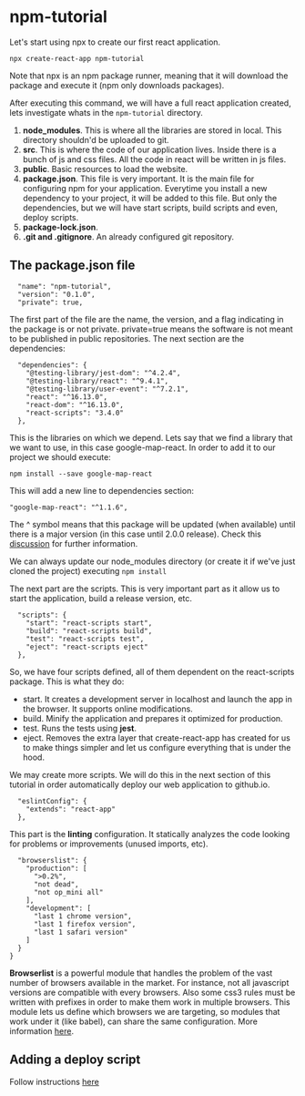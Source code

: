 # npm-tutorial

Let's start using npx to create our first react application. 
```
npx create-react-app npm-tutorial
```
Note that npx is an npm package runner, meaning that it will download the package and execute it (npm only downloads packages).

After executing this command, we will have a full react application created, lets investigate whats in the `npm-tutorial` directory.

1. **node_modules**. This is where all the libraries are stored in local. This directory shouldn'd be uploaded to git.
2. **src**. This is where the code of our application lives. Inside there is a bunch of js and css files. All the code in react will be written in js files.
3. **public**. Basic resources to load the website.
4. **package.json**. This file is very important. It is the main file for configuring npm for your application. Everytime you install a new dependency to your project, it will be added to this file. But only the dependencies, but we will have start scripts, build scripts and even, deploy scripts.
5. **package-lock.json**. 
6. **.git and .gitignore**. An already configured git repository.

## The package.json file
```json5
  "name": "npm-tutorial",
  "version": "0.1.0",
  "private": true,
```
The first part of the file are the name, the version, and a flag indicating in the package is or not private. private=true means the software is not meant to be published in public repositories. The next section are the dependencies:

```
  "dependencies": {
    "@testing-library/jest-dom": "^4.2.4",
    "@testing-library/react": "^9.4.1",
    "@testing-library/user-event": "^7.2.1",
    "react": "^16.13.0",
    "react-dom": "^16.13.0",
    "react-scripts": "3.4.0"
  },
```
This is the libraries on which we depend. Lets say that we find a library that we want to use, in this case google-map-react. In order to add it to our project we should execute:
```
npm install --save google-map-react
```
This will add a new line to dependencies section:
```
"google-map-react": "^1.1.6",
```
The ^ symbol means that this package will be updated (when available) until there is a major version (in this case until 2.0.0 release). Check this [discussion](https://stackoverflow.com/questions/22343224/whats-the-difference-between-tilde-and-caret-in-package-json) for further information.

We can always update our node_modules directory (or create it if we've just cloned the project) executing `npm install`

The next part are the scripts. This is very important part as it allow us to start the application, build a release version, etc.
```
  "scripts": {
    "start": "react-scripts start",
    "build": "react-scripts build",
    "test": "react-scripts test",
    "eject": "react-scripts eject"
  },
```
So, we have four scripts defined, all of them dependent on the react-scripts package. This is what they do:
* start. It creates a development server in localhost and launch the app in the browser. It supports online modifications.
* build. Minify the application and prepares it optimized for production.
* test. Runs the tests using **jest**.
* eject. Removes the extra layer that create-react-app has created for us to make things simpler and let us configure everything that is under the hood.

We may create more scripts. We will do this in the next section of this tutorial in order automatically deploy our web application to github.io.

```
  "eslintConfig": { 
    "extends": "react-app"
  },
```
This part is the **linting** configuration. It statically analyzes the code looking for problems or improvements (unused imports, etc).

```
  "browserslist": {
    "production": [
      ">0.2%",
      "not dead",
      "not op_mini all"
    ],
    "development": [
      "last 1 chrome version",
      "last 1 firefox version",
      "last 1 safari version"
    ]
  }
}
```
**Browserlist** is a powerful module that handles the problem of the vast number of browsers available in the market. For instance, not all javascript versions are compatible with every browsers. Also some css3 rules must be written with prefixes in order to make them work in multiple browsers. This module lets us define which browsers we are targeting, so modules that work under it (like babel), can share the same configuration. More information [here](https://github.com/browserslist/browserslist).

## Adding a deploy script
Follow instructions [here](https://dev.to/yuribenjamin/how-to-deploy-react-app-in-github-pages-2a1f)

